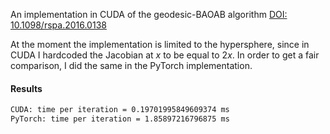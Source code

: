 An implementation in CUDA of the geodesic-BAOAB algorithm [DOI: 10.1098/rspa.2016.0138](https://doi.org/10.1098/rspa.2016.0138)

At the moment the implementation is limited to the hypersphere, since in CUDA I hardcoded the Jacobian at $x$ to be equal to $2x$. In order to
get a fair comparison, I did the same in the PyTorch implementation.

#### Results
```bash
CUDA: time per iteration = 0.19701995849609374 ms
PyTorch: time per iteration = 1.85897216796875 ms
```